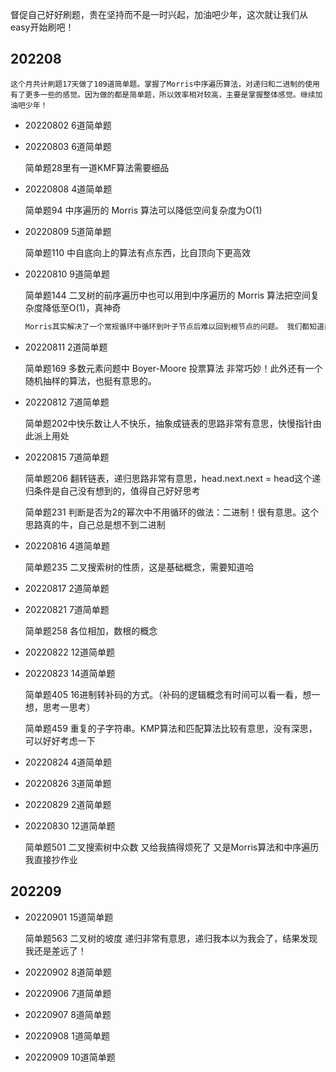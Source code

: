 督促自己好好刷题，贵在坚持而不是一时兴起，加油吧少年，这次就让我们从easy开始刷吧！

## 202208

    这个月共计刷题17天做了109道简单题。掌握了Morris中序遍历算法，对递归和二进制的使用有了更多一些的感觉。因为做的都是简单题，所以效率相对较高，主要是掌握整体感觉。继续加油吧少年！

- 20220802 6道简单题

- 20220803 6道简单题

    简单题28里有一道KMF算法需要细品

- 20220808 4道简单题

    简单题94 中序遍历的 Morris 算法可以降低空间复杂度为O(1)

- 20220809 5道简单题

    简单题110 中自底向上的算法有点东西，比自顶向下更高效

- 20220810 9道简单题

    简单题144 二叉树的前序遍历中也可以用到中序遍历的 Morris 算法把空间复杂度降低至O(1)，真神奇

    ```txt
    Morris其实解决了一个常规循环中循环到叶子节点后难以回到根节点的问题。 我们都知道前序遍历是先左后右，那么对任一节点p1来说，其右子树p1right所有节点必然在左子树p1left之后。代码中第二个while做的是，在p1left里一直往右，直到找不到更右的点，记这一点为p2。然后把p1right接到p2的右边。 这样既保证了p1right在p1left所有点之后，又不需要再回到p1节点。 即在正常的往下循环的过程中，不断把右半部分剪下来，接到左半部分的最右下
    ```

- 20220811 2道简单题

    简单题169 多数元素问题中 Boyer-Moore 投票算法 非常巧妙！此外还有一个随机抽样的算法，也挺有意思的。

- 20220812 7道简单题

    简单题202中快乐数让人不快乐，抽象成链表的思路非常有意思，快慢指针由此派上用处

- 20220815 7道简单题

    简单题206 翻转链表，递归思路非常有意思，head.next.next = head这个递归条件是自己没有想到的，值得自己好好思考

    简单题231 判断是否为2的幂次中不用循环的做法：二进制！很有意思。这个思路真的牛，自己总是想不到二进制

- 20220816 4道简单题

    简单题235 二叉搜索树的性质，这是基础概念，需要知道哈

- 20220817 2道简单题

- 20220821 7道简单题

    简单题258 各位相加，数根的概念

- 20220822 12道简单题

- 20220823 14道简单题

    简单题405 16进制转补码的方式。（补码的逻辑概念有时间可以看一看，想一想，思考一思考）

    简单题459 重复的子字符串。KMP算法和匹配算法比较有意思，没有深思，可以好好考虑一下

- 20220824 4道简单题

- 20220826 3道简单题

- 20220829 2道简单题

- 20220830 12道简单题

    简单题501 二叉搜索树中众数 又给我搞得烦死了 又是Morris算法和中序遍历 我直接抄作业

## 202209

- 20220901 15道简单题

    简单题563 二叉树的坡度 递归非常有意思，递归我本以为我会了，结果发现我还是差远了！

- 20220902 8道简单题

- 20220906 7道简单题

- 20220907 8道简单题

- 20220908 1道简单题

- 20220909 10道简单题